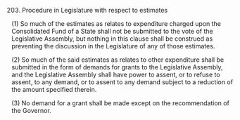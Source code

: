 203. Procedure in Legislature with respect to estimates

(1) So much of the estimates as relates to expenditure charged upon the Consolidated Fund of a State shall not be submitted to the vote of the Legislative Assembly, but nothing in this clause shall be construed as preventing the discussion in the Legislature of any of those estimates.

(2) So much of the said estimates as relates to other expenditure shall be submitted in the form of demands for grants to the Legislative Assembly, and the Legislative Assembly shall have power to assent, or to refuse to assent, to any demand, or to assent to any demand subject to a reduction of the amount specified therein.

(3) No demand for a grant shall be made except on the recommendation of the Governor.

